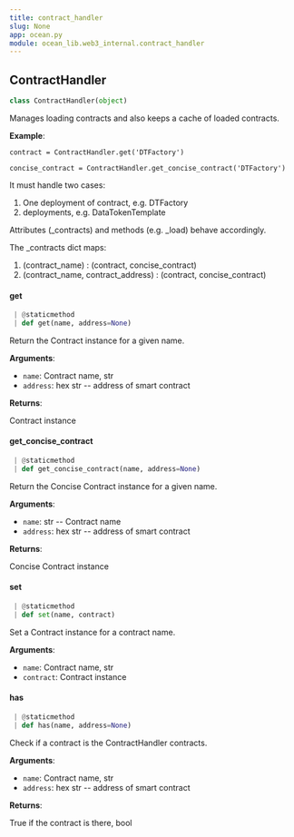 ```yaml
---
title: contract_handler
slug: None
app: ocean.py
module: ocean_lib.web3_internal.contract_handler
---
```

## ContractHandler

```python
class ContractHandler(object)
```

Manages loading contracts and also keeps a cache of loaded contracts.

**Example**:

  `contract = ContractHandler.get('DTFactory')`
  
  `concise_contract = ContractHandler.get_concise_contract('DTFactory')`
  
  It must handle two cases:
  1. One deployment of contract, e.g. DTFactory
  2. deployments, e.g. DataTokenTemplate
  
  Attributes (_contracts) and methods (e.g. _load) behave accordingly.
  
  The _contracts dict maps:
  1. (contract_name)                   : (contract, concise_contract)
  2. (contract_name, contract_address) : (contract, concise_contract)

#### get

```python
 | @staticmethod
 | def get(name, address=None)
```

Return the Contract instance for a given name.

**Arguments**:

- `name`: Contract name, str
- `address`: hex str -- address of smart contract

**Returns**:

Contract instance

#### get\_concise\_contract

```python
 | @staticmethod
 | def get_concise_contract(name, address=None)
```

Return the Concise Contract instance for a given name.

**Arguments**:

- `name`: str -- Contract name
- `address`: hex str -- address of smart contract

**Returns**:

Concise Contract instance

#### set

```python
 | @staticmethod
 | def set(name, contract)
```

Set a Contract instance for a contract name.

**Arguments**:

- `name`: Contract name, str
- `contract`: Contract instance

#### has

```python
 | @staticmethod
 | def has(name, address=None)
```

Check if a contract is the ContractHandler contracts.

**Arguments**:

- `name`: Contract name, str
- `address`: hex str -- address of smart contract

**Returns**:

True if the contract is there, bool

